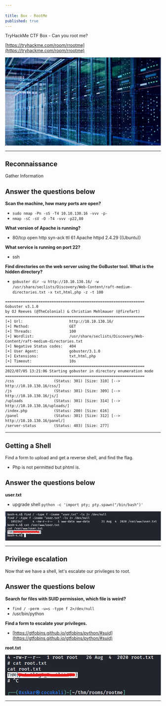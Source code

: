 ```yaml
---

title: Box - RootMe
published: true
---
```


TryHackMe CTF Box - Can you root me?

[https://tryhackme.com/room/rrootme](https://tryhackme.com/room/rrootme)

![0xskar](/assets/rootme01.jpg)

* * *

## Reconnaissance 

Gather Information

##   Answer the questions below

**Scan the machine, how many ports are open?**

- ``sudo nmap -Pn -sS -T4 10.10.130.16 -vvv -p-``
- ``nmap -sC -sV -O -T4 -vvv -p22,80``

**What version of Apache is running?**

- 80/tcp open  http    syn-ack ttl 61 Apache httpd 2.4.29 ((Ubuntu))

**What service is running on port 22?**

- ssh

**Find directories on the web server using the GoBuster tool. What is the hidden directory?**

- ``gobuster dir -u http://10.10.130.16/ -w /usr/share/seclists/Discovery/Web-Content/raft-medium-directories.txt -x txt,html,php -z -t 100``

```shell
===============================================================
Gobuster v3.1.0
by OJ Reeves (@TheColonial) & Christian Mehlmauer (@firefart)
===============================================================
[+] Url:                     http://10.10.130.16/
[+] Method:                  GET
[+] Threads:                 100
[+] Wordlist:                /usr/share/seclists/Discovery/Web-Content/raft-medium-directories.txt
[+] Negative Status codes:   404
[+] User Agent:              gobuster/3.1.0
[+] Extensions:              txt,html,php
[+] Timeout:                 10s
===============================================================
2022/07/05 13:21:06 Starting gobuster in directory enumeration mode
===============================================================
/css                  (Status: 301) [Size: 310] [--> http://10.10.130.16/css/]
/js                   (Status: 301) [Size: 309] [--> http://10.10.130.16/js/] 
/uploads              (Status: 301) [Size: 314] [--> http://10.10.130.16/uploads/]
/index.php            (Status: 200) [Size: 616]                                   
/panel                (Status: 301) [Size: 312] [--> http://10.10.130.16/panel/]  
/server-status        (Status: 403) [Size: 277] 
```

* * * 

## Getting a Shell 

Find a form to upload and get a reverse shell, and find the flag.

- Php is not permitted but phtml is.

##   Answer the questions below

**user.txt**

- upgrade shell ``python -c 'import pty; pty.spawn("/bin/bash")'``

![0xskar](/assets/rootme02.png)

* * * 

## Privilege escalation  

Now that we have a shell, let's escalate our privileges to root.

##   Answer the questions below

**Search for files with SUID permission, which file is weird?**

- ``find / -perm -u=s -type f 2>/dev/null``
- /usr/bin/python

**Find a form to escalate your privileges.**

- [https://gtfobins.github.io/gtfobins/python/#suid](https://gtfobins.github.io/gtfobins/python/#suid)

**root.txt**

![0xskar](/assets/rootme03.png)

* * * 

